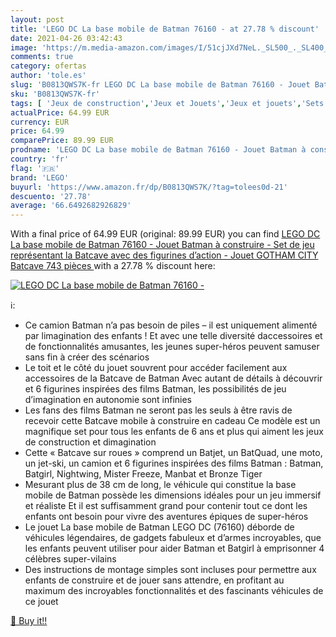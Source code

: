 ```yaml
---
layout: post
title: 'LEGO DC La base mobile de Batman 76160 - at 27.78 % discount'
date: 2021-04-26 03:42:43
image: 'https://m.media-amazon.com/images/I/51cjJXd7NeL._SL500_._SL400_.jpg'
comments: true
category: ofertas
author: 'tole.es'
slug: 'B0813QWS7K-fr LEGO DC La base mobile de Batman 76160 - Jouet Batman à...'
sku: 'B0813QWS7K-fr'
tags: [ 'Jeux de construction','Jeux et Jouets','Jeux et jouets','Sets de jeux de construction','lego', ]
actualPrice: 64.99 EUR
currency: EUR
price: 64.99
comparePrice: 89.99 EUR
prodname: 'LEGO DC La base mobile de Batman 76160 - Jouet Batman à construire - Set de jeu représentant la Batcave avec des figurines d’action - Jouet GOTHAM CITY Batcave  743 pièces '
country: 'fr'
flag: '🇫🇷'
brand: 'LEGO'
buyurl: 'https://www.amazon.fr/dp/B0813QWS7K/?tag=tolees0d-21'
descuento: '27.78'
average: '66.6492682926829'
---
```


With a final price of 64.99 EUR (original: 89.99 EUR) you can find [LEGO DC La base mobile de Batman 76160 - Jouet Batman à construire - Set de jeu représentant la Batcave avec des figurines d’action - Jouet GOTHAM CITY Batcave  743 pièces ](https://www.amazon.fr/dp/B0813QWS7K/?tag=tolees0d-21) with a  27.78 % discount here:

[![LEGO DC La base mobile de Batman 76160 -](https://m.media-amazon.com/images/I/51cjJXd7NeL._SL500_._SL400_.jpg)](https://www.amazon.fr/dp/B0813QWS7K/?tag=tolees0d-21)

ℹ️:

- Ce camion Batman n’a pas besoin de piles – il est uniquement alimenté par limagination des enfants ! Et avec une telle diversité daccessoires et de fonctionnalités amusantes, les jeunes super-héros peuvent samuser sans fin à créer des scénarios
- Le toit et le côté du jouet souvrent pour accéder facilement aux accessoires de la Batcave de Batman Avec autant de détails à découvrir et 6 figurines inspirées des films Batman, les possibilités de jeu d’imagination en autonomie sont infinies
- Les fans des films Batman ne seront pas les seuls à être ravis de recevoir cette Batcave mobile à construire en cadeau Ce modèle est un magnifique set pour tous les enfants de 6 ans et plus qui aiment les jeux de construction et dimagination
- Cette « Batcave sur roues » comprend un Batjet, un BatQuad, une moto, un jet-ski, un camion et 6 figurines inspirées des films Batman : Batman, Batgirl, Nightwing, Mister Freeze, Manbat et Bronze Tiger
- Mesurant plus de 38 cm de long, le véhicule qui constitue la base mobile de Batman possède les dimensions idéales pour un jeu immersif et réaliste Et il est suffisamment grand pour contenir tout ce dont les enfants ont besoin pour vivre des aventures épiques de super-héros
- Le jouet La base mobile de Batman LEGO DC (76160) déborde de véhicules légendaires, de gadgets fabuleux et d’armes incroyables, que les enfants peuvent utiliser pour aider Batman et Batgirl à emprisonner 4 célèbres super-vilains
- Des instructions de montage simples sont incluses pour permettre aux enfants de construire et de jouer sans attendre, en profitant au maximum des incroyables fonctionnalités et des fascinants véhicules de ce jouet

[🛒 Buy it!!](https://www.amazon.fr/dp/B0813QWS7K/?tag=tolees0d-21)
